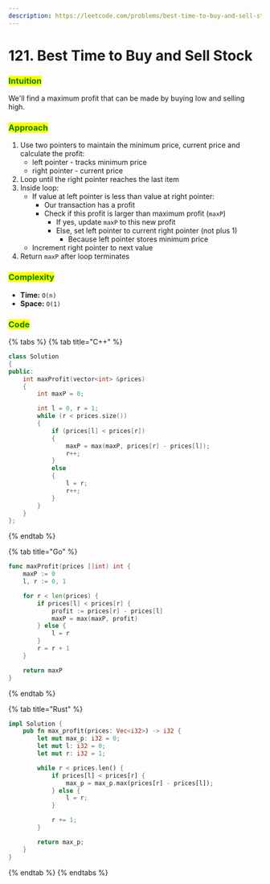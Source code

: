 ```yaml
---
description: https://leetcode.com/problems/best-time-to-buy-and-sell-stock
---
```


# 121. Best Time to Buy and Sell Stock

### <mark style="color:green;">Intuition</mark>

We'll find a maximum profit that can be made by buying low and selling high.

### <mark style="color:green;">Approach</mark>

1. Use two pointers to maintain the minimum price, current price and calculate the profit:
   * left pointer - tracks minimum price
   * right pointer - current price
2. Loop until the right pointer reaches the last item
3. Inside loop:
   * If value at left pointer is less than value at right pointer:
     * Our transaction has a profit
     * Check if this profit is larger than maximum profit (`maxP`)
       * If yes, update `maxP` to this new profit
       * Else, set left pointer to current right pointer (not plus 1)
         * Because left pointer stores minimum price
   * Increment right pointer to next value
4. Return `maxP` after loop terminates

### <mark style="color:green;">Complexity</mark>

* **Time:** `O(n)`
* **Space:** `O(1)`

### <mark style="color:green;">**Code**</mark>

{% tabs %}
{% tab title="C++" %}
```cpp
class Solution
{
public:
    int maxProfit(vector<int> &prices)
    {
        int maxP = 0;

        int l = 0, r = 1;
        while (r < prices.size())
        {
            if (prices[l] < prices[r])
            {
                maxP = max(maxP, prices[r] - prices[l]);
                r++;
            }
            else
            {
                l = r;
                r++;
            }
        }
    }
};
```
{% endtab %}

{% tab title="Go" %}
```go
func maxProfit(prices []int) int {
	maxP := 0
	l, r := 0, 1

	for r < len(prices) {
		if prices[l] < prices[r] {
			profit := prices[r] - prices[l]
			maxP = max(maxP, profit)
		} else {
			l = r
		}
		r = r + 1
	}

	return maxP
}
```
{% endtab %}

{% tab title="Rust" %}
```rust
impl Solution {
    pub fn max_profit(prices: Vec<i32>) -> i32 {
        let mut max_p: i32 = 0;
        let mut l: i32 = 0;
        let mut r: i32 = 1;

        while r < prices.len() {
            if prices[l] < prices[r] {
                max_p = max_p.max(prices[r] - prices[l]);
            } else {
                l = r;
            }

            r += 1;
        }

        return max_p;
    }
}
```
{% endtab %}
{% endtabs %}
